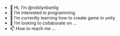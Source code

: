 - 👋 Hi, I’m @robilynbanlig
- 👀 I’m interested in programming
- 🌱 I’m currently learning how to create game in unity
- 💞️ I’m looking to collaborate on ...
- 📫 How to reach me ...

<!---
robilynbanlig/robilynbanlig is a ✨ special ✨ repository because its `README.md` (this file) appears on your GitHub profile.
You can click the Preview link to take a look at your changes.
--->
